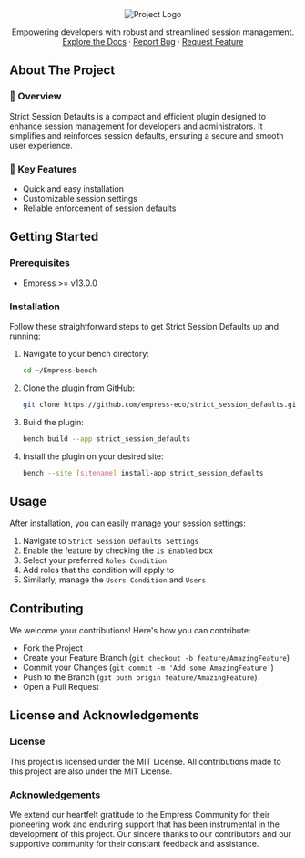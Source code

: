 <div align="center">
  <img src="https://grow.empress.eco/uploads/default/original/2X/1/1f1e1044d3864269d2a613577edb9763890422ab.png" alt="Project Logo">
  <p align="center">
  Empowering developers with robust and streamlined session management.
  <br />
  <a href="https://grow.empress.eco/">Explore the Docs</a>
  ·
  <a href="https://github.com/empress-eco/strict_session_defaults/issues/new">Report Bug</a>
  ·
  <a href="https://github.com/empress-eco/strict_session_defaults/issues/new">Request Feature</a>
  </p>
</div>

## About The Project

### 📖 Overview
Strict Session Defaults is a compact and efficient plugin designed to enhance session management for developers and administrators. It simplifies and reinforces session defaults, ensuring a secure and smooth user experience.

### 🌟 Key Features
- Quick and easy installation
- Customizable session settings
- Reliable enforcement of session defaults

## Getting Started

### Prerequisites
- Empress >= v13.0.0

### Installation
Follow these straightforward steps to get Strict Session Defaults up and running:

1. Navigate to your bench directory:

   ```sh
   cd ~/Empress-bench
   ```

2. Clone the plugin from GitHub:

   ```sh
   git clone https://github.com/empress-eco/strict_session_defaults.git
   ```

3. Build the plugin:

   ```sh
   bench build --app strict_session_defaults
   ```

4. Install the plugin on your desired site:

   ```sh
   bench --site [sitename] install-app strict_session_defaults
   ```

## Usage
After installation, you can easily manage your session settings:

1. Navigate to `Strict Session Defaults Settings`
2. Enable the feature by checking the `Is Enabled` box
3. Select your preferred `Roles Condition`
4. Add roles that the condition will apply to
5. Similarly, manage the `Users Condition` and `Users`

## Contributing
We welcome your contributions! Here's how you can contribute:

- Fork the Project
- Create your Feature Branch (`git checkout -b feature/AmazingFeature`)
- Commit your Changes (`git commit -m 'Add some AmazingFeature'`)
- Push to the Branch (`git push origin feature/AmazingFeature`)
- Open a Pull Request

## License and Acknowledgements

### License
This project is licensed under the MIT License. All contributions made to this project are also under the MIT License.

### Acknowledgements
We extend our heartfelt gratitude to the Empress Community for their pioneering work and enduring support that has been instrumental in the development of this project. Our sincere thanks to our contributors and our supportive community for their constant feedback and assistance.